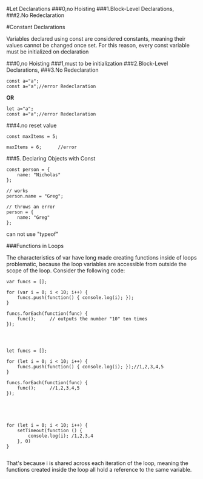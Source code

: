 #Let Declarations
###0,no Hoisting
###1.Block-Level Declarations,
###2.No Redeclaration


#Constant Declarations

 Variables declared using const are considered constants, meaning their values cannot be changed once set. For this reason, every const variable must be initialized on declaration
 
###0,no Hoisting
###1,must to be initialization
###2.Block-Level Declarations,
###3.No Redeclaration
```
const a="a";
const a="a";//error Redeclaration

```

**OR**

```
let a="a";
const a="a";//error Redeclaration

```

###4.no reset value
```
const maxItems = 5;

maxItems = 6;      //error
```
 
###5. Declaring Objects with Const

```
const person = {
    name: "Nicholas"
};

// works
person.name = "Greg";

// throws an error
person = {
    name: "Greg"
};

```
can not use "typeof"


###Functions in Loops

The characteristics of var have long made creating functions inside of loops problematic, because the loop variables are accessible from outside the scope of the loop. Consider the following code:
```
var funcs = [];

for (var i = 0; i < 10; i++) {
    funcs.push(function() { console.log(i); });
}

funcs.forEach(function(func) {
    func();     // outputs the number "10" ten times
});




let funcs = [];

for (let i = 0; i < 10; i++) {
    funcs.push(function() { console.log(i); });//1,2,3,4,5
}

funcs.forEach(function(func) {
    func();     //1,2,3,4,5
});





for (let i = 0; i < 10; i++) {
    setTimeout(function () {
        console.log(i); /1,2,3,4
    }, 0)
}


```

That's because i is shared across each iteration of the loop, meaning the functions created inside the loop all hold a reference to the same variable.

